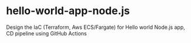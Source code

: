 # hello-world-app-node.js
Design the IaC (Terraform, Aws ECS/Fargate) for Hello world Node.js app, CD pipeline using GitHub Actions 
